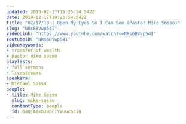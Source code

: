 ```yaml
---
updated: 2019-02-17T19:25:54.542Z
date: 2019-02-17T19:25:54.542Z
title: "02/17/19 | Open My Eyes So I Can See (Pastor Mike Sosso)"
slug: "NRs6BVwp54I"
videoLink: "https://www.youtube.com/watch?v=NRs6BVwp54I"
YoutubeID: "NRs6BVwp54I"
videoKeywords:
- transfer of wealth
- pastor mike sosso
playlists:
- full sermons
- livestreams
speakers:
- Michael Sosso
people:
- title: Mike Sosso
  slug: mike-sosso
  contentType: people
  id: 6aQjATkbJuOcIYwuGcSciQ
---
```

